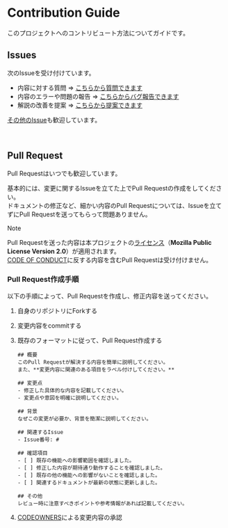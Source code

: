 # Contribution Guide

このプロジェクトへのコントリビュート方法についてガイドです。

## Issues

次のIssueを受け付けています。

- 内容に対する質問 => [こちらから質問できます](https://github.com/uchidayoko/ms-giga-usage-report/issues/new?template=question.md)
- 内容のエラーや問題の報告 => [こちらからバグ報告できます](https://github.com/uchidayoko/ms-giga-usage-report/issues/new?template=bug_report.md)
- 解説の改善を提案 => [こちらから提案できます](https://github.com/uchidayoko/ms-giga-usage-report/issues/new?template=feature_request.md)

[その他のIssue](https://github.com/uchidayoko/ms-giga-usage-report/issues/new?template=other.md)も歓迎しています。

<br>

## Pull Request

Pull Requestはいつでも歓迎しています。  

基本的には、変更に関するIssueを立てた上でPull Requestの作成をしてください。  
ドキュメントの修正など、細かい内容のPull Requestについては、Issueを立てずにPull Requestを送ってもらって問題ありません。  

> [!NOTE]
> Pull Requestを送った内容は本プロジェクトの[ライセンス](./LICENSE)（**Mozilla Public License Version 2.0**）が適用されます。  
> [CODE OF CONDUCT](./.github/CODE_OF_CONDUCT.md)に反する内容を含むPull Requestは受け付けません。

### Pull Request作成手順  
以下の手順によって、Pull Requestを作成し、修正内容を送ってください。
1. 自身のリポジトリにForkする
2. 変更内容をcommitする
3. 既存のフォーマットに従って、Pull Request作成する
    ```
    ## 概要
    このPull Requestが解決する内容を簡単に説明してください。  
    また、**変更内容に関連のある項目をラベル付けしてください。**
    
    ## 変更点
    - 修正した具体的な内容を記載してください。
    - 変更点や意図を明確に説明してください。
    
    ## 背景
    なぜこの変更が必要か、背景を簡潔に説明してください。
    
    ## 関連するIssue
    - Issue番号: #
    
    ## 確認項目
    - [ ] 既存の機能への影響範囲を確認しました。
    - [ ] 修正した内容が期待通り動作することを確認しました。
    - [ ] 既存の他の機能への影響がないことを確認しました。
    - [ ] 関連するドキュメントが最新の状態に更新しました。
    
    ## その他
    レビュー時に注意すべきポイントや参考情報があれば記載してください。
    ```

4. [CODEOWNERS](./CODEOWNERS)による変更内容の承認
